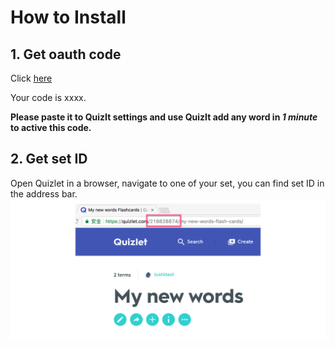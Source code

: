# How to Install
## 1. Get oauth code
Click [here](https://quizlet.com/authorize)

Your code is xxxx.

**Please paste it to QuizIt settings and use QuizIt add any word in *1 minute* to active this code.**

## 2. Get set ID
Open Quizlet in a browser,  navigate to one of your set, you can find set ID in the address bar.
![](./find_set_id.png)

